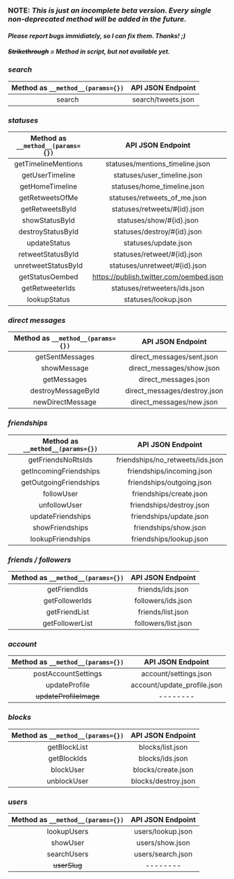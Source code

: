 ### **NOTE:** _This is just an incomplete beta version. Every single non-deprecated method will be added in the future._
#### _Please report bugs immidiately, so I can fix them. Thanks! ;)_
##### ~~Strikethrough~~ = Method in script, but not available yet.
### _search_
| Method as `__method__(params={})` | API JSON Endpoint |
|:---:|:---:|
| search | search/tweets.json |
### _statuses_
| Method as `__method__(params={})` | API JSON Endpoint |
|:---:|:---:|
| getTimelineMentions | statuses/mentions_timeline.json |
| getUserTimeline | statuses/user_timeline.json |
| getHomeTimeline | statuses/home_timeline.json |
| getRetweetsOfMe | statuses/retweets_of_me.json |
| getRetweetsById | statuses/retweets/#{id}.json |
| showStatusById | statuses/show/#{id}.json |
| destroyStatusById | statuses/destroy/#{id}.json |
| updateStatus | statuses/update.json |
| retweetStatusById | statuses/retweet/#{id}.json |
| unretweetStatusById | statuses/unretweet/#{id}.json |
| getStatusOembed | https://publish.twitter.com/oembed.json |
| getRetweeterIds | statuses/retweeters/ids.json |
| lookupStatus | statuses/lookup.json |
### _direct messages_
| Method as `__method__(params={})` | API JSON Endpoint |
|:---:|:---:|
| getSentMessages | direct_messages/sent.json |
| showMessage | direct_messages/show.json |
| getMessages | direct_messages.json |
| destroyMessageById | direct_messages/destroy.json |
| newDirectMessage | direct_messages/new.json |
### _friendships_
| Method as `__method__(params={})` | API JSON Endpoint |
|:---:|:---:|
| getFriendsNoRtsIds | friendships/no_retweets/ids.json |
| getIncomingFriendships | friendships/incoming.json |
| getOutgoingFriendships | friendships/outgoing.json |
| followUser | friendships/create.json |
| unfollowUser | friendships/destroy.json |
| updateFriendships | friendships/update.json |
| showFriendships | friendships/show.json |
| lookupFriendships | friendships/lookup.json |
### _friends / followers_
| Method as `__method__(params={})` | API JSON Endpoint |
|:---:|:---:|
| getFriendIds | friends/ids.json |
| getFollowerIds | followers/ids.json |
| getFriendList | friends/list.json |
| getFollowerList | followers/list.json |
### _account_
| Method as `__method__(params={})` | API JSON Endpoint |
|:---:|:---:|
| postAccountSettings | account/settings.json |
| updateProfile | account/update_profile.json |
| ~~updateProfileImage~~ | -------- |
### _blocks_
| Method as `__method__(params={})` | API JSON Endpoint |
|:---:|:---:|
| getBlockList | blocks/list.json |
| getBlockIds | blocks/ids.json |
| blockUser | blocks/create.json |
| unblockUser | blocks/destroy.json |
### _users_
| Method as `__method__(params={})` | API JSON Endpoint |
|:---:|:---:|
| lookupUsers | users/lookup.json |
| showUser | users/show.json |
| searchUsers | users/search.json |
| ~~userSlug~~ | -------- |
